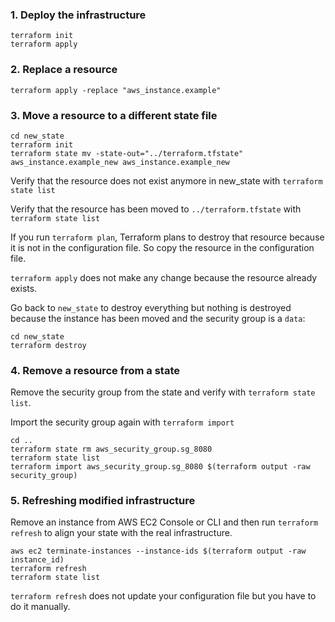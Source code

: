 ### 1. Deploy the infrastructure
```
terraform init
terraform apply
```

### 2. Replace a resource
```
terraform apply -replace "aws_instance.example"
```

### 3. Move a resource to a different state file
```
cd new_state
terraform init
terraform state mv -state-out="../terraform.tfstate" aws_instance.example_new aws_instance.example_new
```

Verify that the resource does not exist anymore in new_state with `terraform state list`

Verify that the resource has been moved to `../terraform.tfstate` with `terraform state list`

If you run `terraform plan`, Terraform plans to destroy that resource because it is not in the configuration file. So copy the resource in the configuration file.

`terraform apply` does not make any change because the resource already exists.

Go back to `new_state` to destroy everything but nothing is destroyed because the instance has been moved and the security group is a `data`:
```
cd new_state
terraform destroy
```

### 4. Remove a resource from a state
Remove the security group from the state and verify with `terraform state list`.

Import the security group again with `terraform import`

```
cd ..
terraform state rm aws_security_group.sg_8080
terraform state list
terraform import aws_security_group.sg_8080 $(terraform output -raw security_group)
```

### 5. Refreshing modified infrastructure
Remove an instance from AWS EC2 Console or CLI and then run `terraform refresh` to align your state with the real infrastructure.

```
aws ec2 terminate-instances --instance-ids $(terraform output -raw instance_id)
terraform refresh
terraform state list
```

`terraform refresh` does not update your configuration file but you have to do it manually.
